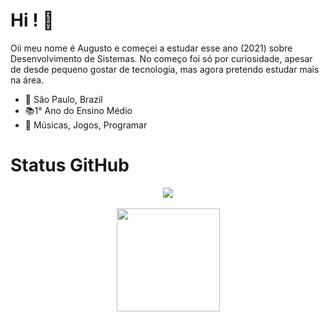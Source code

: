 # Hi ! 👋

Oii meu nome é Augusto e começei a estudar esse ano (2021) sobre Desenvolvimento de Sistemas. No começo foi só por curiosidade, apesar de desde pequeno gostar de tecnologia, mas agora pretendo estudar mais na área.


- 📍 São Paulo, Brazil
- 📚1° Ano do Ensino Médio
- 🏡 Músicas, Jogos, Programar



# Status GitHub
<p align="center">
  <a href="https://github.com/jfutenma/github-readme-stats">
    <img
      align="center"
      src="https://github-readme-stats.vercel.app/api/top-langs/?username=jfutenma&layout=compact"
    />
    <br> <br>
  </a>
  <a href="https://github.com/jfutenma/github-readme-stats">
    <img
      align="center"
      height="165"
      src="https://github-readme-stats.vercel.app/api?username=jfutenma&count_private=true&show_icons=true&custom_title=Github%20Status&hide=issues"
    />
  </a>
</p>





